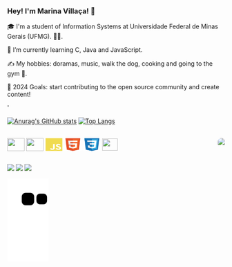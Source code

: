 ### Hey! I'm Marina Villaça! 👋

🎓 I'm a student of Information Systems at Universidade Federal de Minas Gerais (UFMG). 👩‍💻.

🌱 I’m currently learning C, Java and JavaScript.

✍️ My hobbies: doramas, music, walk the dog, cooking and going to the gym 💪.

🥅 2024 Goals: start contributing to the open source community and create content!

<div>

  '
  
</div>



[![Anurag's GitHub stats](https://github-readme-stats.vercel.app/api?username=marinavillaca&show_icons=true&theme=radical)](https://github.com/marinavillaca/github-readme-stats)
[![Top Langs](https://github-readme-stats.vercel.app/api/top-langs/?username=marinavillaca&show_icons=true&theme=radical)](https://github.com/marinavillaca/github-readme-stats)  

<div style="display: inline_block"><br>
  <img align="center"  height="30" width="40" src="https://cdn.jsdelivr.net/gh/devicons/devicon/icons/c/c-original.svg" />
  <img align="center"  height="30" width="40" src="https://cdn.jsdelivr.net/gh/devicons/devicon/icons/cplusplus/cplusplus-original.svg" />
  <img align="center"  height="30" width="40" src="https://raw.githubusercontent.com/devicons/devicon/master/icons/javascript/javascript-plain.svg">
  <img align="center"  height="30" width="40" src="https://raw.githubusercontent.com/devicons/devicon/master/icons/html5/html5-original.svg">
  <img align="center"  height="30" width="40" src="https://raw.githubusercontent.com/devicons/devicon/master/icons/css3/css3-original.svg">
  <img align="center"  height="28" width="36"src="https://cdn.jsdelivr.net/gh/devicons/devicon/icons/figma/figma-original.svg" />
  <img align="right"  height="150" style="border-radius:50px;" src="https://i.ibb.co/fdYVqXW/download20220300151842.png">

</div>
 
  
  ##
 
<div> 
  <a href="https://www.instagram.com/marina.villaca/" target="_blank"><img src="https://img.shields.io/badge/-Instagram-%23E4405F?style=for-the-badge&logo=instagram&logoColor=white" target="_blank"></a>
   <a href="https://www.linkedin.com/in/marinavillaca/" target="_blank"><img src="https://img.shields.io/badge/-LinkedIn-%230077B5?style=for-the-badge&logo=linkedin&logoColor=white" target="_blank"></a>  
  <a href = "mailto:marinalvillaca@protonmail.com"><img src="https://img.shields.io/badge/ProtonMail-8B89CC?style=for-the-badge&logo=protonmail&logoColor=white" target="_blank"></a>
     
 
 
 ![Snake animation](https://github.com/marinavillaca/marinavillaca/blob/output/github-contribution-grid-snake.svg)
 
</div>
